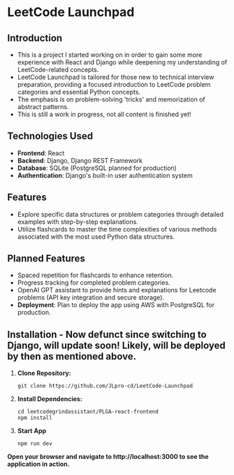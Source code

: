 # LeetCode Launchpad

## Introduction
- This is a project I started working on in order to gain some more experience with React and Django while deepening my understanding of LeetCode-related concepts.
- LeetCode Launchpad is tailored for those new to technical interview preparation, providing a focused introduction to LeetCode problem categories and essential Python concepts.
- The emphasis is on problem-solving 'tricks' and memorization of abstract patterns.
- This is still a work in progress, not all content is finished yet!

## Technologies Used
- **Frontend**: React
- **Backend**: Django, Django REST Framework
- **Database**: SQLite (PostgreSQL planned for production)
- **Authentication**: Django's built-in user authentication system

## Features
- Explore specific data structures or problem categories through detailed examples with step-by-step explanations.
- Utilize flashcards to master the time complexities of various methods associated with the most used Python data structures.

## Planned Features
- Spaced repetition for flashcards to enhance retention.
- Progress tracking for completed problem categories.
- OpenAI GPT assistant to provide hints and explanations for Leetcode problems (API key integration and secure storage).
- **Deployment**: Plan to deploy the app using AWS with PostgreSQL for production.

## Installation - Now defunct since switching to Django, will update soon! Likely, will be deployed by then as mentioned above.
1. **Clone Repository:**
 
   ```
   git clone https://github.com/JLpro-cd/LeetCode-Launchpad
   ```

2. **Install Dependencies:**

   ```
   cd leetcodegrindassistant/PLGA-react-frontend
   npm install
   ```

3. **Start App**

    ```
   npm run dev
   ```
**Open your browser and navigate to http://localhost:3000 to see the application in action.**

   

  
